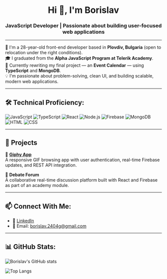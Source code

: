 <h1 align="center">Hi 👋, I'm Borislav</h1>
<h3 align="center">JavaScript Developer | Passionate about building user-focused web applications</h3>

---

📍 I'm a 28-year-old front-end developer based in **Plovdiv, Bulgaria** (open to relocation under the right conditions).  
🎓 I graduated from the **Alpha JavaScript Program at Telerik Academy**.  
🚀 Currently rewriting my final project — an **Event Calendar** — using **TypeScript** and **MongoDB**.  
💡 I'm passionate about problem-solving, clean UI, and building scalable, modern web applications.

---

## 🛠️ Technical Proficiency:

![JavaScript](https://img.shields.io/badge/-JavaScript-F7DF1E?style=flat&logo=javascript)
![TypeScript](https://img.shields.io/badge/-TypeScript-3178C6?style=flat&logo=typescript)
![React](https://img.shields.io/badge/-React-61DAFB?style=flat&logo=react)
![Node.js](https://img.shields.io/badge/-Node.js-339933?style=flat&logo=node.js)
![Firebase](https://img.shields.io/badge/-Firebase-FFCA28?style=flat&logo=firebase)
![MongoDB](https://img.shields.io/badge/-MongoDB-47A248?style=flat&logo=mongodb)
![HTML](https://img.shields.io/badge/-HTML5-E34F26?style=flat&logo=html5)
![CSS](https://img.shields.io/badge/-CSS3-1572B6?style=flat&logo=css3)

---

## 📂 Projects

🔹 **[Giphy App](https://github.com/B-D-2409)**  
A responsive GIF browsing app with user authentication, real-time Firebase updates, and REST API integration.

🔹 **Debate Forum**  
A collaborative real-time discussion platform built with React and Firebase as part of an academy module.

---

## 📫 Connect With Me:

- 🔗 [LinkedIn](https://www.linkedin.com/in/borislav-davidov-3b6013354/)
- 📧 Email: borislav.2404g@gmail.com

---

## 📊 GitHub Stats:

![Borislav's GitHub stats](https://github-readme-stats.vercel.app/api?username=B-D-2409&show_icons=true&theme=tokyonight)

![Top Langs](https://github-readme-stats.vercel.app/api/top-langs/?username=B-D-2409&layout=compact&theme=tokyonight&hide=C++,C,Makefile)

